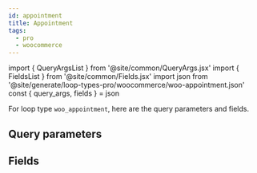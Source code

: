 ```yaml
---
id: appointment
title: Appointment
tags:
  - pro
  - woocommerce
---
```

import { QueryArgsList } from '@site/common/QueryArgs.jsx'
import { FieldsList } from '@site/common/Fields.jsx'
import json from '@site/generate/loop-types-pro/woocommerce/woo-appointment.json'
const { query_args, fields } = json

For loop type `woo_appointment`, here are the query parameters and fields.

## Query parameters

<QueryArgsList args={query_args} />

## Fields

<FieldsList fields={fields} />
